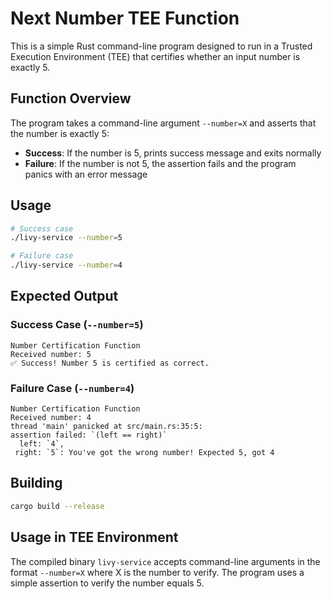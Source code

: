 # Next Number TEE Function

This is a simple Rust command-line program designed to run in a Trusted Execution Environment (TEE) that certifies whether an input number is exactly 5.

## Function Overview

The program takes a command-line argument `--number=X` and asserts that the number is exactly 5:
- **Success**: If the number is 5, prints success message and exits normally
- **Failure**: If the number is not 5, the assertion fails and the program panics with an error message

## Usage

```bash
# Success case
./livy-service --number=5

# Failure case  
./livy-service --number=4
```

## Expected Output

### Success Case (`--number=5`)
```
Number Certification Function
Received number: 5
✅ Success! Number 5 is certified as correct.
```

### Failure Case (`--number=4`)
```
Number Certification Function
Received number: 4
thread 'main' panicked at src/main.rs:35:5:
assertion failed: `(left == right)`
  left: `4`,
 right: `5`: You've got the wrong number! Expected 5, got 4
```

## Building

```bash
cargo build --release
```

## Usage in TEE Environment

The compiled binary `livy-service` accepts command-line arguments in the format `--number=X` where X is the number to verify. The program uses a simple assertion to verify the number equals 5. 